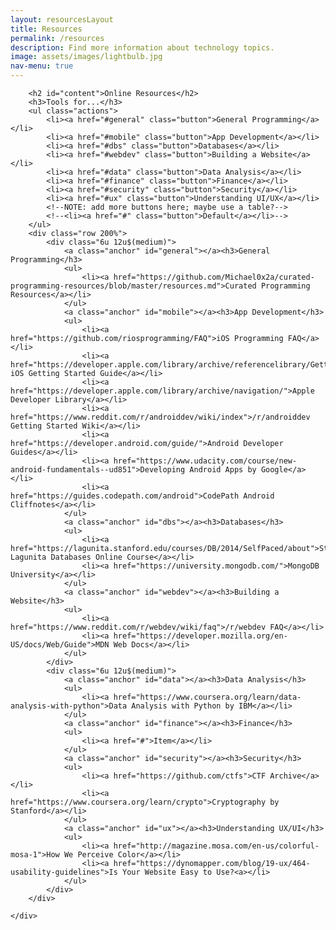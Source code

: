 ```yaml
---
layout: resourcesLayout
title: Resources
permalink: /resources
description: Find more information about technology topics.
image: assets/images/lightbulb.jpg
nav-menu: true
---
```


<div id="main" class="alt">

<!-- One -->
<section id="one">
	<div class="inner">

<!-- Content -->
<!--NOTE: Things in this page: our presentations, webinars and links to other online resources-->
<!--<h2 id="content">Our Presentations</h2>
<NOTE: no presentations yet, so will leave this off unless we use it;
h3>Cybersecurity</h3>
<div class="box">
	<p></p>
</div>
<h3>HTML/CSS Basics</h3>
<div class="box">
	<p></p>
</div>-->
<!--NOTE: make these clickable to lists of presentations where people can download them; maybe list within box clickable-->

<!--<h2 id="content">Webinars</h2>-->

		<h2 id="content">Online Resources</h2>
		<h3>Tools for...</h3>
		<ul class="actions">
			<li><a href="#general" class="button">General Programming</a></li>
			<li><a href="#mobile" class="button">App Development</a></li>
			<li><a href="#dbs" class="button">Databases</a></li>
			<li><a href="#webdev" class="button">Building a Website</a></li>
			<li><a href="#data" class="button">Data Analysis</a></li>
			<li><a href="#finance" class="button">Finance</a></li>
			<li><a href="#security" class="button">Security</a></li>
			<li><a href="#ux" class="button">Understanding UI/UX</a></li>
			<!--NOTE: add more buttons here; maybe use a table?-->
			<!--<li><a href="#" class="button">Default</a></li>-->
		</ul>
		<div class="row 200%">
			<div class="6u 12u$(medium)">
				<a class="anchor" id="general"></a><h3>General Programming</h3>
				<ul>
					<li><a href="https://github.com/Michael0x2a/curated-programming-resources/blob/master/resources.md">Curated Programming Resources</a></li>
				</ul>
				<a class="anchor" id="mobile"></a><h3>App Development</h3>
				<ul>
					<li><a href="https://github.com/riosprogramming/FAQ">iOS Programming FAQ</a></li>
					<li><a href="https://developer.apple.com/library/archive/referencelibrary/GettingStarted/DevelopiOSAppsSwift/index.html">Apple's iOS Getting Started Guide</a></li>
					<li><a href="https://developer.apple.com/library/archive/navigation/">Apple Developer Library</a></li>
					<li><a href="https://www.reddit.com/r/androiddev/wiki/index">/r/androiddev Getting Started Wiki</a></li>
					<li><a href="https://developer.android.com/guide/">Android Developer Guides</a></li>
					<li><a href="https://www.udacity.com/course/new-android-fundamentals--ud851">Developing Android Apps by Google</a></li>
					<li><a href="https://guides.codepath.com/android">CodePath Android Cliffnotes</a></li>
				</ul>
				<a class="anchor" id="dbs"></a><h3>Databases</h3>
				<ul>
					<li><a href="https://lagunita.stanford.edu/courses/DB/2014/SelfPaced/about">Stanford Lagunita Databases Online Course</a></li>
					<li><a href="https://university.mongodb.com/">MongoDB University</a></li>
				</ul>
				<a class="anchor" id="webdev"></a><h3>Building a Website</h3>
				<ul>
					<li><a href="https://www.reddit.com/r/webdev/wiki/faq">/r/webdev FAQ</a></li>
					<li><a href="https://developer.mozilla.org/en-US/docs/Web/Guide">MDN Web Docs</a></li>
				</ul>
			</div>
			<div class="6u 12u$(medium)">
				<a class="anchor" id="data"></a><h3>Data Analysis</h3>
				<ul>
					<li><a href="https://www.coursera.org/learn/data-analysis-with-python">Data Analysis with Python by IBM</a></li>
				</ul>
				<a class="anchor" id="finance"></a><h3>Finance</h3>
				<ul>
					<li><a href="#">Item</a></li>
				</ul>
				<a class="anchor" id="security"></a><h3>Security</h3>
				<ul>
					<li><a href="https://github.com/ctfs">CTF Archive</a></li>
					<li><a href="https://www.coursera.org/learn/crypto">Cryptography by Stanford</a></li>
				</ul>
				<a class="anchor" id="ux"></a><h3>Understanding UX/UI</h3>
				<ul>
					<li><a href="http://magazine.mosa.com/en-us/colorful-mosa-1">How We Perceive Color</a></li>
					<li><a href="https://dynomapper.com/blog/19-ux/464-usability-guidelines">Is Your Website Easy to Use?<a></li>
				</ul>
			</div>
		</div>

	</div>
</section>

</div>

